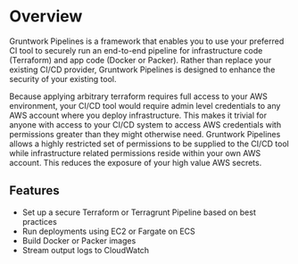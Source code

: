 # Overview

Gruntwork Pipelines is a framework that enables you to use your preferred CI tool to
securely run an end-to-end pipeline for infrastructure code (Terraform) and
app code (Docker or Packer). Rather than replace your existing CI/CD provider, Gruntwork Pipelines is designed to enhance the security
of your existing tool.

Because applying arbitrary terraform requires full access to your AWS environment,
your CI/CD tool would require admin level credentials to any AWS account where you deploy infrastructure.
This makes it trivial for anyone with access to your CI/CD system to access AWS credentials with permissions
greater than they might otherwise need.
Gruntwork Pipelines allows a highly restricted set of permissions to be supplied to the CI/CD tool while
infrastructure related permissions reside within your own AWS account. This reduces the exposure of your
high value AWS secrets.

## Features

- Set up a secure Terraform or Terragrunt Pipeline based on best practices
- Run deployments using EC2 or Fargate on ECS
- Build Docker or Packer images
- Stream output logs to CloudWatch



